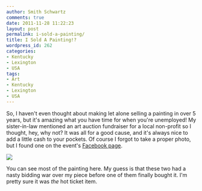 ```yaml
---
author: Smith Schwartz
comments: true
date: 2011-11-28 11:22:23
layout: post
permalink: i-sold-a-painting/
title: I Sold A Painting!?
wordpress_id: 262
categories:
- Kentucky
- Lexington
- USA
tags:
- Art
- Kentucky
- Lexington
- USA
---
```


So, I haven't even thought about making let alone selling a painting in over 5 years, but it's amazing what you have time for when you're unemployed! My sister-in-law mentioned an art auction fundraiser for a local non-profit so I thought, hey, why not? It was all for a good cause, and it's always nice to add a little cash to your pockets. Of course I forgot to take a proper photo, but I found one on the event's [Facebook page](https://www.facebook.com/media/set/?set=a.10150909829450538.753151.201914565537&type=3).

![](http://schwartzography.com/wp-content/uploads/2011/11/MossNo4.jpg)

You can see most of the painting here. My guess is that these two had a nasty bidding war over my piece before one of them finally bought it. I'm pretty sure it was _the_ hot ticket item.

